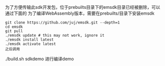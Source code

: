 为了方便传输此sdk开发包，位于prebuilts目录下的emsdk目录已经被删除，可以通过下面的
为了编译WebAssembly版本，需要在prebuilts/目录下安装emsdk
```
git clone https://github.com/juj/emsdk.git --depth=1
cd emsdk
git pull
./emsdk update # this may not work, ignore it
./emsdk install latest
./emsdk activate latest
之后调用
```
./build.sh sdkdemo 进行编译demo
```